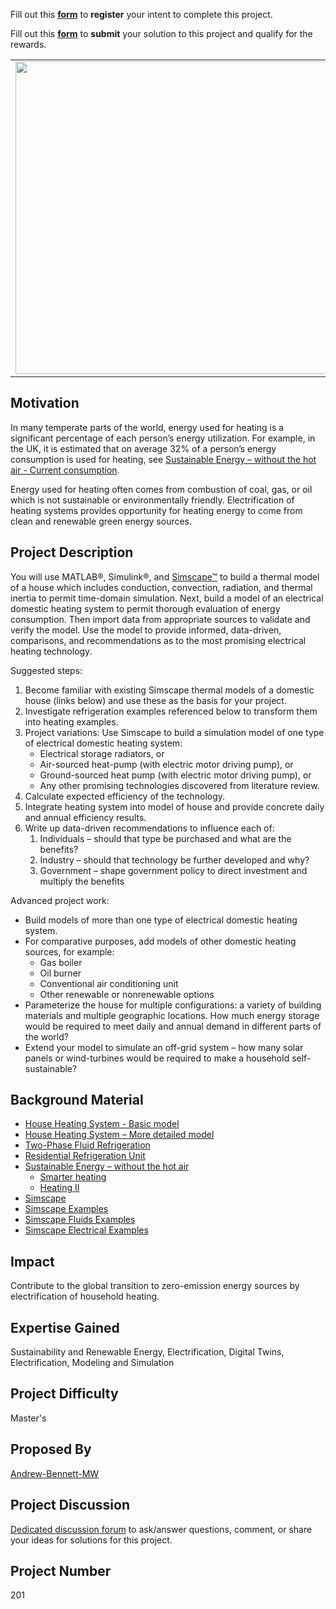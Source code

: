 Fill out this <strong>[form](https://www.mathworks.com/academia/student-challenge/mathworks-excellence-in-innovation-signup.html?tfa_1=Electrification%20of%20Household%20Heating&tfa_2=201)</strong> to **register** your intent to complete this project.

Fill out this <strong>[form](https://www.mathworks.com/academia/student-challenge/mathworks-excellence-in-innovation-submission-form.html?tfa_1=Electrification%20of%20Household%20Heating&tfa_2=201)</strong> to **submit** your solution to this project and qualify for the rewards.

<table>
<td><img src="https://gist.githubusercontent.com/robertogl/e0115dc303472a9cfd52bbbc8edb7665/raw/ElectrificationHouse.jpg"  width=500 /></td>
<td><p><h1>Electrification of Household Heating</h1></p>
<p> Build and evaluate an electrical household heating system to help minimize human environmental impact and help to reduce climate change. </p>
</table>

## Motivation

In many temperate parts of the world, energy used for heating is a significant percentage of each person’s energy utilization.  For example, in the UK, it is estimated that on average 32% of a person’s energy consumption is used for heating, see [Sustainable Energy – without the hot air - Current consumption](http://www.withouthotair.com/c19/page_116.shtml).

Energy used for heating often comes from combustion of coal, gas, or oil which is not sustainable or environmentally friendly.  Electrification of heating systems provides opportunity for heating energy to come from clean and renewable green energy sources.


## Project Description

You will use MATLAB®, Simulink®, and [Simscape™](https://www.mathworks.com/products/simscape.html) to build a thermal model of a house which includes conduction, convection, radiation, and thermal inertia to permit time-domain simulation.  Next, build a model of an electrical domestic heating system to permit thorough evaluation of energy consumption.  Then import data from appropriate sources to validate and verify the model.  Use the model to provide informed, data-driven, comparisons, and recommendations as to the most promising electrical heating technology.

Suggested steps:
1. Become familiar with existing Simscape thermal models of a domestic house (links below) and use these as the basis for your project.
2. Investigate refrigeration examples referenced below to transform them into heating examples.
3. Project variations: Use Simscape to build a simulation model of one type of electrical domestic heating system:
    - Electrical storage radiators, or
    - Air-sourced heat-pump (with electric motor driving pump), or
    - Ground-sourced heat pump (with electric motor driving pump), or
    - Any other promising technologies discovered from literature review.
4. Calculate expected efficiency of the technology.
5. Integrate heating system into model of house and provide concrete daily and annual efficiency results.
6. Write up data-driven recommendations to influence each of:
	1. Individuals – should that type be purchased and what are the benefits?
	2. Industry – should that technology be further developed and why?
	3. Government – shape government policy to direct investment and multiply the benefits

Advanced project work:
- Build models of more than one type of electrical domestic heating system.
- For comparative purposes, add models of other domestic heating sources, for example:
    - Gas boiler
    - Oil burner
    - Conventional air conditioning unit
    - Other renewable or nonrenewable options 
- Parameterize the house for multiple configurations: a variety of building materials and multiple geographic locations. How much energy storage would be required to meet daily and annual demand in different parts of the world?
- Extend your model to simulate an off-grid system – how many solar panels or wind-turbines would be required to make a household self-sustainable?


## Background Material

- [House Heating System - Basic model](https://www.mathworks.com/help/physmod/simscape/ug/house-heating-system.html)
- [House Heating System – More detailed model](https://www.mathworks.com/help/physmod/hydro/ug/house-heating-system.html)
- [Two-Phase Fluid Refrigeration](https://www.mathworks.com/help/physmod/simscape/ug/two-phase-fluid-refrigeration.html)
- [Residential Refrigeration Unit](https://www.mathworks.com/help/physmod/hydro/ug/residential-refrigeration-unit.html)
- [Sustainable Energy – without the hot air](https://www.withouthotair.com/)
    - [Smarter heating](https://www.withouthotair.com/c21/page_140.shtml)
    - [Heating II](http://www.withouthotair.com/cE/page_289.shtml)
- [Simscape](https://www.mathworks.com/help/physmod/simscape/index.html)
- [Simscape Examples](https://www.mathworks.com/help/physmod/simscape/examples.html)
- [Simscape Fluids Examples](https://www.mathworks.com/help/physmod/hydro/index.html)
- [Simscape Electrical Examples](https://www.mathworks.com/help/physmod/sps/examples.html)


## Impact

Contribute to the global transition to zero-emission energy sources by electrification of household heating.

## Expertise Gained 

Sustainability and Renewable Energy, Electrification, Digital Twins, Electrification, Modeling and Simulation


## Project Difficulty

Master's

## Proposed By

[Andrew-Bennett-MW](https://github.com/Andrew-Bennett-MW)

## Project Discussion

[Dedicated discussion forum](https://github.com/mathworks/MathWorks-Excellence-in-Innovation/discussions/31) to ask/answer questions, comment, or share your ideas for solutions for this project.


## Project Number

201

